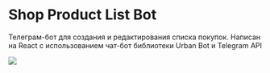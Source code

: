 # Shop Product List Bot

Телеграм-бот для создания и редактирования списка покупок.
Написан на React с использованием чат-бот библиотеки Urban Bot и Telegram API 

![](readme-files/botwork.gif)
